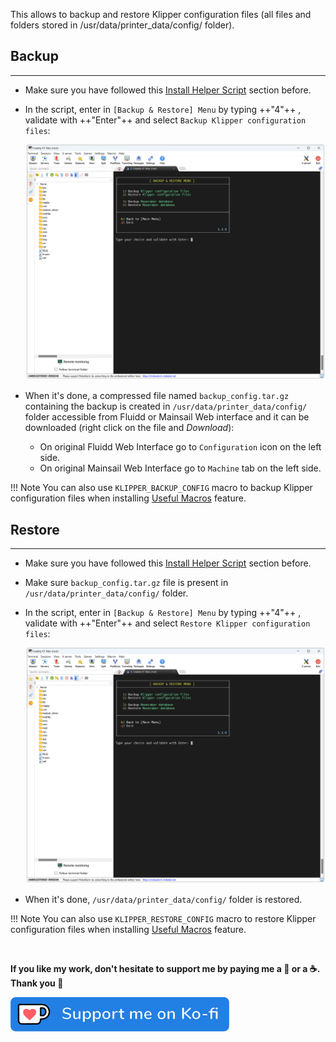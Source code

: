This allows to backup and restore Klipper configuration files (all files and folders stored in /usr/data/printer_data/config/ folder).


## Backup
<hr>

- Make sure you have followed this <a href="../../helper-script/helper-script-installation">Install Helper Script</a> section before.

- In the script, enter in `[Backup & Restore] Menu` by typing ++"4"++ , validate with ++"Enter"++ and select `Backup Klipper configuration files`:

    <img width="900" src="../../assets/img/Creality-Helper-Script/Backup_Restore_Menu.png">

- When it's done, a compressed file named `backup_config.tar.gz` containing the backup is created in `/usr/data/printer_data/config/` folder accessible from Fluidd or Mainsail Web interface and it can be downloaded (right click on the file and _Download_):

    - On original Fluidd Web Interface go to `Configuration` icon on the left side.
    - On original Mainsail Web Interface go to `Machine` tab on the left side.

!!! Note
    You can also use `KLIPPER_BACKUP_CONFIG` macro to backup Klipper configuration files when installing <a href="../usefull-macros.md">Useful Macros</a> feature.


## Restore
<hr>

- Make sure you have followed this <a href="../../helper-script/helper-script-installation">Install Helper Script</a> section before.

- Make sure `backup_config.tar.gz` file is present in `/usr/data/printer_data/config/` folder.

- In the script, enter in `[Backup & Restore] Menu` by typing ++"4"++ , validate with ++"Enter"++ and select `Restore Klipper configuration files`:

    <img width="900" src="../../assets/img/Creality-Helper-Script/Backup_Restore_Menu.png">

- When it's done, `/usr/data/printer_data/config/` folder is restored.

!!! Note
    You can also use `KLIPPER_RESTORE_CONFIG` macro to restore Klipper configuration files when installing <a href="../usefull-macros.md">Useful Macros</a> feature.

<br />

**If you like my work, don't hesitate to support me by paying me a 🍺 or a ☕. Thank you 🙂**

<a href="https://ko-fi.com/guilouz" target="_blank"><img width="350" src="../../assets/img/home/Ko-fi.png"></a>

